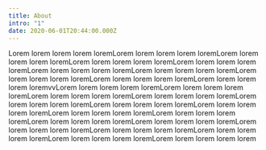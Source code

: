 ```yaml
---
title: About
intro: "1"
date: 2020-06-01T20:44:00.000Z
---
```

Lorem lorem lorem lorem loremLorem lorem lorem lorem loremLorem lorem lorem lorem loremLorem lorem lorem lorem loremLorem lorem lorem lorem loremLorem lorem lorem lorem loremLorem lorem lorem lorem loremLorem lorem lorem lorem loremLorem lorem lorem lorem loremLorem lorem lorem lorem loremvvLorem lorem lorem lorem loremLorem lorem lorem lorem loremLorem lorem lorem lorem loremLorem lorem lorem lorem loremLorem lorem lorem lorem loremLorem lorem lorem lorem loremLorem lorem lorem lorem loremLorem lorem lorem lorem loremLorem lorem lorem lorem loremLorem lorem lorem lorem loremLorem lorem lorem lorem loremLorem lorem lorem lorem loremLorem lorem lorem lorem loremLorem lorem lorem lorem loremLorem lorem lorem lorem loremLorem lorem lorem lorem lorem